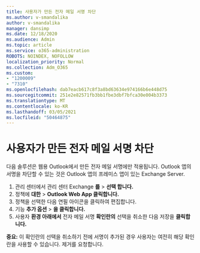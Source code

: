 ```yaml
---
title: 사용자가 만든 전자 메일 서명 차단
ms.author: v-smandalika
author: v-smandalika
manager: dansimp
ms.date: 12/18/2020
ms.audience: Admin
ms.topic: article
ms.service: o365-administration
ROBOTS: NOINDEX, NOFOLLOW
localization_priority: Normal
ms.collection: Adm_O365
ms.custom:
- "1200009"
- "7310"
ms.openlocfilehash: dab7eacb617c8f3a8bd63634e974166b6e448d75
ms.sourcegitcommit: 251e2e82571fb3bb1fbe3dbf7bfca30e004b3373
ms.translationtype: MT
ms.contentlocale: ko-KR
ms.lasthandoff: 03/05/2021
ms.locfileid: "50464875"
---
```

# <a name="block-user-made-email-signatures"></a>사용자가 만든 전자 메일 서명 차단

다음 솔루션은 웹용 Outlook에서 만든 전자 메일 서명에만 적용됩니다. Outlook 앱의 서명을 차단할 수 있는 것은 Outlook 앱의 프레미스 앱이 있는 Exchange Server.

1. 관리 센터에서 관리 센터 Exchange **를**  >  **선택 합니다.**
2. 정책에 **대한**  >  **Outlook Web App 클릭합니다.**
3. 정책을 선택한 다음 연필 아이콘을 클릭하여 편집합니다.
4. 기능 **추가 옵션**  >  **을 클릭합니다.**
5. 사용자 **환경 아래에서** 전자 메일 서명 **확인란의** 선택을 취소한 다음 저장을 **클릭합니다.**

**중요:** 이 확인란의 선택을 취소하기 전에 서명이 추가된 경우 사용자는 여전히 해당 확인란을 사용할 수 있습니다. 제거를 요청합니다.
